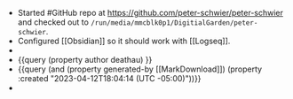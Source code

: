 - Started #GitHub repo at https://github.com/peter-schwier/peter-schwier and checked out to `/run/media/mmcblk0p1/DigitialGarden/peter-schwier`.
- Configured [[Obsidian]] so it should work with [[Logseq]].
-
- {{query (property author deathau) }}
- {{query (and (property generated-by [[MarkDownload]]) (property :created "2023-04-12T18:04:14 (UTC -05:00)"))}}
-